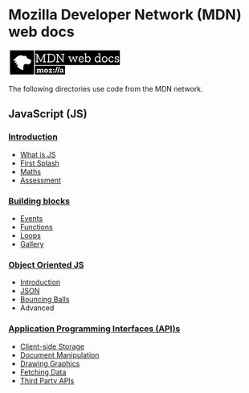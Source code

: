 # Mozilla Developer Network (MDN) web docs
<img src="https://raw.githubusercontent.com/rysharprules/React-Playground/master/MDN/mdnLogo.png" /><br />
<p>The following directories use code from the MDN network.</p>

## JavaScript (JS)
### <a href="https://github.com/rysharprules/React-Playground/tree/master/MDN/JavaScript/introduction">Introduction</a>
- <a href="https://github.com/rysharprules/React-Playground/tree/master/MDN/JavaScript/introduction/what-is-js">What is JS</a>
- <a href="https://github.com/rysharprules/React-Playground/tree/master/MDN/JavaScript/introduction/first-splash">First Splash</a>
- <a href="https://github.com/rysharprules/React-Playground/tree/master/MDN/JavaScript/introduction/maths">Maths</a>
- <a href="https://github.com/rysharprules/React-Playground/tree/master/MDN/JavaScript/introduction/assessment">Assessment</a>

### <a href="https://github.com/rysharprules/React-Playground/tree/master/MDN/JavaScript/building-blocks">Building blocks</a>
- <a href="https://github.com/rysharprules/React-Playground/tree/master/MDN/JavaScript/building-blocks/events">Events</a>
- <a href="https://github.com/rysharprules/React-Playground/tree/master/MDN/JavaScript/building-blocks/functions">Functions</a>
- <a href="https://github.com/rysharprules/React-Playground/tree/master/MDN/JavaScript/building-blocks/loops">Loops</a>
- <a href="https://github.com/rysharprules/React-Playground/tree/master/MDN/JavaScript/building-blocks/gallery">Gallery</a>

### <a href="https://github.com/rysharprules/React-Playground/tree/master/MDN/JavaScript/oojs">Object Oriented JS</a>
- <a href="https://github.com/rysharprules/React-Playground/tree/master/MDN/JavaScript/oojs/introduction">Introduction</a>
- <a href="https://github.com/rysharprules/React-Playground/tree/master/MDN/JavaScript/oojs/json">JSON</a>
- <a href="https://github.com/rysharprules/React-Playground/tree/master/MDN/JavaScript/oojs/bouncing-balls">Bouncing Balls</a>
- Advanced

### <a href="https://github.com/rysharprules/React-Playground/tree/master/MDN/JavaScript/apis">Application Programming Interfaces (API)s</a>
- <a href="https://github.com/rysharprules/React-Playground/tree/master/MDN/JavaScript/apis/client-side-storage">Client-side Storage</a>
- <a href="https://github.com/rysharprules/React-Playground/tree/master/MDN/JavaScript/apis/document-manipulation">Document Manipulation</a>
- <a href="https://github.com/rysharprules/React-Playground/tree/master/MDN/JavaScript/apis/drawing-graphics">Drawing Graphics</a>
- <a href="https://github.com/rysharprules/React-Playground/tree/master/MDN/JavaScript/apis/fetching-data">Fetching Data</a>
- <a href="https://github.com/rysharprules/React-Playground/tree/master/MDN/JavaScript/apis/third-party-apis">Third Party APIs</a>